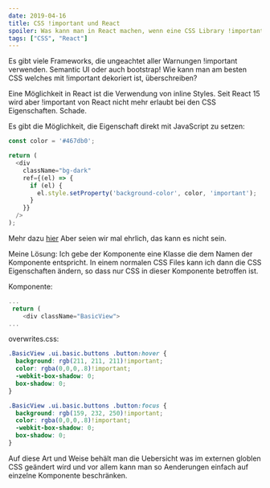 ```yaml
---
date: 2019-04-16
title: CSS !important und React
spoiler: Was kann man in React machen, wenn eine CSS Library !important verwendet?
tags: ["CSS", "React"]
---
```

Es gibt viele Frameworks, die ungeachtet aller Warnungen !important verwenden. Semantic UI oder auch bootstrap! Wie kann man am besten CSS welches mit !important dekoriert ist, überschreiben?

Eine Möglichkeit in React ist die Verwendung von inline Styles. Seit React 15 wird aber !important von React nicht mehr erlaubt bei den CSS Eigenschaften. Schade.

Es gibt die Möglichkeit, die Eigenschaft direkt mit JavaScript zu setzen:

```javascript
const color = '#467db0';

return (
  <div
    className="bg-dark"
    ref={(el) => {
      if (el) {
        el.style.setProperty('background-color', color, 'important');
      }
    }}
  />
);
```
Mehr dazu [hier](https://joshtronic.com/2018/03/22/how-to-important-inline-styles-in-react/)
Aber seien wir mal ehrlich, das kann es nicht sein.

Meine Lösung: Ich gebe der Komponente eine Klasse die dem Namen der Komponente entspricht. In einem normalen CSS Files kann ich dann die CSS Eigenschaften ändern, so dass nur CSS in dieser Komponente betroffen ist.

Komponente:

```javascript
...
 return (
    <div className="BasicView">
...
```

overwrites.css:

```css
.BasicView .ui.basic.buttons .button:hover {
  background: rgb(211, 211, 211)!important;
  color: rgba(0,0,0,.8)!important;
  -webkit-box-shadow: 0;
  box-shadow: 0;
}

.BasicView .ui.basic.buttons .button:focus {
  background: rgb(159, 232, 250)!important;
  color: rgba(0,0,0,.8)!important;
  -webkit-box-shadow: 0;
  box-shadow: 0;
}
```

Auf diese Art und Weise behält man die Uebersicht was im externen globlen CSS geändert wird und vor allem kann man so Aenderungen einfach auf einzelne Komponente beschränken.



